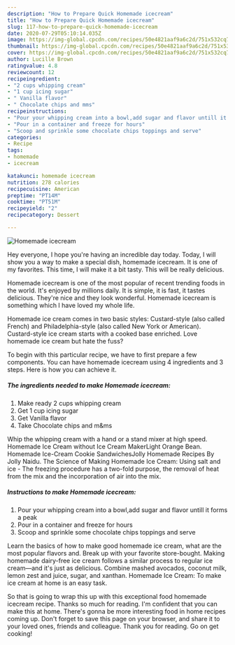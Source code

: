 ```yaml
---
description: "How to Prepare Quick Homemade icecream"
title: "How to Prepare Quick Homemade icecream"
slug: 117-how-to-prepare-quick-homemade-icecream
date: 2020-07-29T05:10:14.035Z
image: https://img-global.cpcdn.com/recipes/50e4821aaf9a6c2d/751x532cq70/homemade-icecream-recipe-main-photo.jpg
thumbnail: https://img-global.cpcdn.com/recipes/50e4821aaf9a6c2d/751x532cq70/homemade-icecream-recipe-main-photo.jpg
cover: https://img-global.cpcdn.com/recipes/50e4821aaf9a6c2d/751x532cq70/homemade-icecream-recipe-main-photo.jpg
author: Lucille Brown
ratingvalue: 4.8
reviewcount: 12
recipeingredient:
- "2 cups whipping cream"
- "1 cup icing sugar"
- " Vanilla flavor"
- " Chocolate chips and mms"
recipeinstructions:
- "Pour your whipping cream into a bowl,add sugar and flavor untill it forms a peak"
- "Pour in a container and freeze for hours"
- "Scoop and sprinkle some chocolate chips toppings and serve"
categories:
- Recipe
tags:
- homemade
- icecream

katakunci: homemade icecream 
nutrition: 278 calories
recipecuisine: American
preptime: "PT14M"
cooktime: "PT51M"
recipeyield: "2"
recipecategory: Dessert

---
```



![Homemade icecream](https://img-global.cpcdn.com/recipes/50e4821aaf9a6c2d/751x532cq70/homemade-icecream-recipe-main-photo.jpg)

Hey everyone, I hope you're having an incredible day today. Today, I will show you a way to make a special dish, homemade icecream. It is one of my favorites. This time, I will make it a bit tasty. This will be really delicious.

Homemade icecream is one of the most popular of recent trending foods in the world. It's enjoyed by millions daily. It is simple, it is fast, it tastes delicious. They're nice and they look wonderful. Homemade icecream is something which I have loved my whole life.

Homemade ice cream comes in two basic styles: Custard-style (also called French) and Philadelphia-style (also called New York or American). Custard-style ice cream starts with a cooked base enriched. Love homemade ice cream but hate the fuss?


To begin with this particular recipe, we have to first prepare a few components. You can have homemade icecream using 4 ingredients and 3 steps. Here is how you can achieve it.

<!--inarticleads1-->

##### The ingredients needed to make Homemade icecream:

1. Make ready 2 cups whipping cream
1. Get 1 cup icing sugar
1. Get  Vanilla flavor
1. Take  Chocolate chips and m&amp;ms


Whip the whipping cream with a hand or a stand mixer at high speed. Homemade Ice Cream without Ice Cream MakerLight Orange Bean. Homemade Ice-Cream Cookie SandwichesJolly Homemade Recipes By Jolly Naidu. The Science of Making Homemade Ice Cream: Using salt and ice - The freezing procedure has a two-fold purpose, the removal of heat from the mix and the incorporation of air into the mix. 

<!--inarticleads2-->

##### Instructions to make Homemade icecream:

1. Pour your whipping cream into a bowl,add sugar and flavor untill it forms a peak
1. Pour in a container and freeze for hours
1. Scoop and sprinkle some chocolate chips toppings and serve


Learn the basics of how to make good homemade ice cream, what are the most popular flavors and. Break up with your favorite store-bought. Making homemade dairy-free ice cream follows a similar process to regular ice cream—and it&#39;s just as delicious. Combine mashed avocados, coconut milk, lemon zest and juice, sugar, and xanthan. Homemade Ice Cream: To make ice cream at home is an easy task. 

So that is going to wrap this up with this exceptional food homemade icecream recipe. Thanks so much for reading. I'm confident that you can make this at home. There's gonna be more interesting food in home recipes coming up. Don't forget to save this page on your browser, and share it to your loved ones, friends and colleague. Thank you for reading. Go on get cooking!
